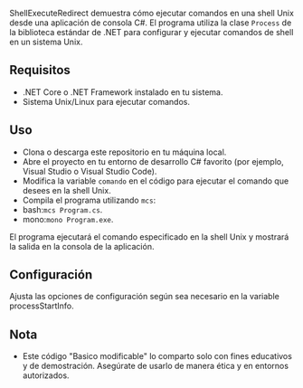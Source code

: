 ShellExecuteRedirect demuestra cómo ejecutar comandos en una shell Unix desde una aplicación de consola C#. El programa utiliza la clase `Process` de la biblioteca estándar de .NET para configurar y ejecutar comandos de shell en un sistema Unix.

## Requisitos

- .NET Core o .NET Framework instalado en tu sistema.
- Sistema Unix/Linux para ejecutar comandos.

## Uso

- Clona o descarga este repositorio en tu máquina local.
- Abre el proyecto en tu entorno de desarrollo C# favorito (por ejemplo, Visual Studio o Visual Studio Code).
- Modifica la variable `comando` en el código para ejecutar el comando que desees en la shell Unix.
- Compila el programa utilizando `mcs`:
- bash:`mcs Program.cs`.
- mono:`mono Program.exe`.

El programa ejecutará el comando especificado en la shell Unix y mostrará la salida en la consola de la aplicación.

## Configuración

Ajusta las opciones de configuración según sea necesario en la variable processStartInfo.

## Nota
- Este código "Basico modificable" lo comparto solo con fines educativos y de demostración. Asegúrate de usarlo de manera ética y en entornos autorizados.
